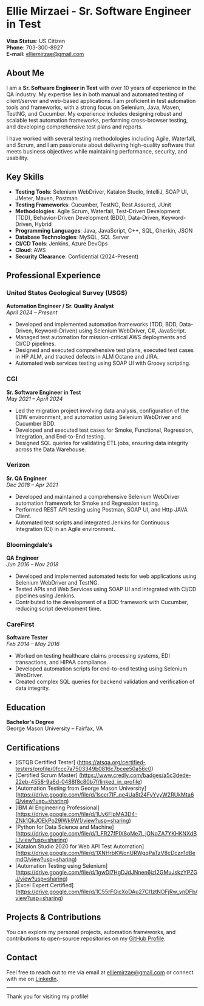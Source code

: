 # Ellie Mirzaei - Sr. Software Engineer in Test

**Visa Status**: US Citizen  
**Phone**: 703-300-8927  
**E-mail**: [elliemirzae@gmail.com](mailto:elliemirzae@gmail.com)  

## About Me
I am a **Sr. Software Engineer in Test** with over 10 years of experience in the QA industry. My expertise lies in both manual and automated testing of client/server and web-based applications. I am proficient in test automation tools and frameworks, with a strong focus on Selenium, Java, Maven, TestNG, and Cucumber. My experience includes designing robust and scalable test automation frameworks, performing cross-browser testing, and developing comprehensive test plans and reports.

I have worked with several testing methodologies including Agile, Waterfall, and Scrum, and I am passionate about delivering high-quality software that meets business objectives while maintaining performance, security, and usability.

## Key Skills
- **Testing Tools**: Selenium WebDriver, Katalon Studio, IntelliJ, SOAP UI, JMeter, Maven, Postman  
- **Testing Frameworks**: Cucumber, TestNG, Rest Assured, JUnit  
- **Methodologies**: Agile Scrum, Waterfall, Test-Driven Development (TDD), Behavior-Driven Development (BDD), Data-Driven, Keyword-Driven, Hybrid  
- **Programming Languages**: Java, JavaScript, C++, SQL, Gherkin, JSON  
- **Database Technologies**: MySQL, SQL Server  
- **CI/CD Tools**: Jenkins, Azure DevOps  
- **Cloud**: AWS  
- **Security Clearance**: Confidential (2024-Present)  

## Professional Experience

### **United States Geological Survey (USGS)**  
**Automation Engineer / Sr. Quality Analyst**  
*April 2024 – Present*  
- Developed and implemented automation frameworks (TDD, BDD, Data-Driven, Keyword-Driven) using Selenium WebDriver, C#, JavaScript.
- Managed test automation for mission-critical AWS deployments and CI/CD pipelines.
- Designed and executed comprehensive test plans, executed test cases in HP ALM, and tracked defects in ALM Octane and JIRA.
- Automated web services testing using SOAP UI with Groovy scripting.

### **CGI**  
**Sr. Software Engineer in Test**  
*May 2021 – April 2024*  
- Led the migration project involving data analysis, configuration of the EDW environment, and automation using Selenium WebDriver and Cucumber BDD.
- Developed and executed test cases for Smoke, Functional, Regression, Integration, and End-to-End testing.
- Designed SQL queries for validating ETL jobs, ensuring data integrity across the Data Warehouse.

### **Verizon**  
**Sr. QA Engineer**  
*Dec 2018 – Apr 2021*  
- Developed and maintained a comprehensive Selenium WebDriver automation framework for Smoke and Regression testing.
- Performed REST API testing using Postman, SOAP UI, and Http JAVA Client.
- Automated test scripts and integrated Jenkins for Continuous Integration (CI) in an Agile environment.

### **Bloomingdale’s**  
**QA Engineer**  
*Jun 2016 – Nov 2018*  
- Developed and implemented automated tests for web applications using Selenium WebDriver and TestNG.
- Tested APIs and Web Services using SOAP UI and integrated with CI/CD pipelines using Jenkins.
- Contributed to the development of a BDD framework with Cucumber, reducing script development time.

### **CareFirst**  
**Software Tester**  
*Feb 2014 – May 2016*  
- Worked on testing healthcare claims processing systems, EDI transactions, and HIPAA compliance.
- Developed automation scripts for end-to-end testing using Selenium WebDriver.
- Created complex SQL queries for backend validation and verification of data integrity.

## Education
**Bachelor's Degree**  
George Mason University – Fairfax, VA

## Certifications
- [ISTQB Certified Tester] (https://atsqa.org/certified-testers/profile/0fccc7a7503349b0816c7bcee50a56c0)
- [Certified Scrum Master] (https://www.credly.com/badges/a5c3dede-22eb-4558-9a6d-0488f8c80b7f/linked_in_profile)
- [Automation Testing from George Mason University] (https://drive.google.com/file/d/1sccr7IF_qe4Ua5t24FyYyyW2RUkMta6Q/view?usp=sharing)
- [IBM AI Engineering Professional] (https://drive.google.com/file/d/1Uv6FlpMA3D4-ZNk1QkJOEkPo29IWk9W1/view?usp=sharing)
- [Python for Data Science and Machine] (https://drive.google.com/file/d/1_FR27fPIX8oMe7l_jONoZA7YKHKNXdBL/view?usp=sharing)
- [Katalon Studio 2020 for Web API Test Automation] (https://drive.google.com/file/d/1XNHrbKWonURWgqPaTzV8cDczn1dBemdO/view?usp=sharing)
- [Automation Testing using Selenium] (https://drive.google.com/file/d/1gwDl7HgDJdJNnen6jzI2GMuJskzYPZGJ/view?usp=sharing)
- [Excel Expert Certified] (https://drive.google.com/file/d/1C55rFGicXoDAu27Cl1ztNOFjRw_ynDFb/view?usp=sharing)

## Projects & Contributions
You can explore my personal projects, automation frameworks, and contributions to open-source repositories on my [GitHub Profile](https://github.com/elliemirzaei).

## Contact
Feel free to reach out to me via email at [elliemirzae@gmail.com](mailto:elliemirzae@gmail.com) or connect with me on [LinkedIn](https://www.linkedin.com/in/elliemirzaei/).

---

Thank you for visiting my profile!
